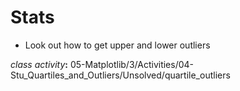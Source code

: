 # Stats

* Look out how to get upper and lower outliers

_class activity_**:** 05-Matplotlib/3/Activities/04-Stu_Quartiles_and_Outliers/Unsolved/quartile_outliers



